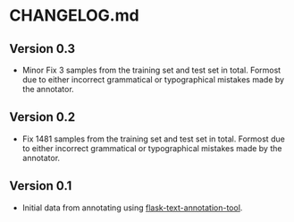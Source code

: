 # CHANGELOG.md

## Version 0.3
* Minor Fix 3 samples from the training set and test set in total. Formost due to either incorrect grammatical or typographical mistakes made by the annotator.

## Version 0.2
* Fix 1481 samples from the training set and test set in total. Formost due to either incorrect grammatical or typographical mistakes made by the annotator.

## Version 0.1
* Initial data from annotating using [flask-text-annotation-tool](https://github.com/egillanton/flask-text-annotation-tool).